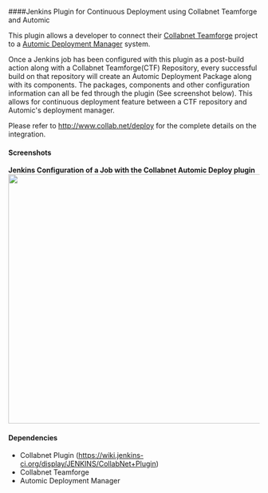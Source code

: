 ####Jenkins Plugin for Continuous Deployment using Collabnet Teamforge and Automic


This plugin allows a developer to connect their [Collabnet Teamforge](http://www.collab.net/products/teamforge) project to a [Automic Deployment Manager](http://automic.com/solutions/lets-automate/application-release-automation/) system. 

Once a Jenkins job has been configured with this plugin as a post-build action along with a Collabnet Teamforge(CTF) Repository, every successful build  on that repository will create an Automic Deployment Package along with its components. The packages, components and other configuration information can all be fed through the plugin (See screenshot below). This allows for continuous deployment feature between a CTF repository and Automic's deployment manager. 

Please refer to http://www.collab.net/deploy for the complete details on the integration.

#### Screenshots
<div>
<b>Jenkins Configuration of a Job with the Collabnet Automic Deploy plugin</b>
<img src="http://rajasaur.github.com/rb-extension-pack/screenshots/jenkins_plugin.png" width=800 height=500" /> 
</div>


#### Dependencies
* Collabnet Plugin (https://wiki.jenkins-ci.org/display/JENKINS/CollabNet+Plugin)
* Collabnet Teamforge 
* Automic Deployment Manager 
